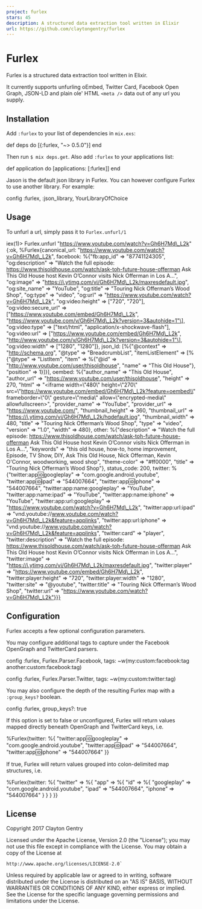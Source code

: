 ```yaml
---
project: furlex
stars: 45
description: A structured data extraction tool written in Elixir
url: https://github.com/claytongentry/furlex
---
```


Furlex
======

Furlex is a structured data extraction tool written in Elixir.

It currently supports unfurling oEmbed, Twitter Card, Facebook Open Graph, JSON-LD and plain ole' HTML `<meta />` data out of any url you supply.

Installation
------------

Add `:furlex` to your list of dependencies in `mix.exs`:

def deps do
  \[{:furlex, "~> 0.5.0"}\]
end

Then run `$ mix deps.get`. Also add `:furlex` to your applications list:

def application do
  \[applications: \[:furlex\]\]
end

Jason is the default json library in Furlex. You can however configure Furlex to use another library. For example:

config :furlex, :json\_library, YourLibraryOfChoice

Usage
-----

To unfurl a url, simply pass it to `Furlex.unfurl/1`

iex(1)\> Furlex.unfurl "https://www.youtube.com/watch?v=Gh6H7Md\_L2k"
{:ok,
 %Furlex{canonical\_url: "https://www.youtube.com/watch?v=Gh6H7Md\_L2k",
  facebook: %{"fb:app\_id" \=> "87741124305",
    "og:description" \=> "Watch the full episode: https://www.thisoldhouse.com/watch/ask-toh-future-house-offerman Ask This Old House host Kevin O’Connor visits Nick Offerman in Los A...",
    "og:image" \=> "https://i.ytimg.com/vi/Gh6H7Md\_L2k/maxresdefault.jpg",
    "og:site\_name" \=> "YouTube",
    "og:title" \=> "Touring Nick Offerman’s Wood Shop", "og:type" \=> "video",
    "og:url" \=> "https://www.youtube.com/watch?v=Gh6H7Md\_L2k",
    "og:video:height" \=> \["720", "720"\],
    "og:video:secure\_url" \=> \["https://www.youtube.com/embed/Gh6H7Md\_L2k",
     "https://www.youtube.com/v/Gh6H7Md\_L2k?version=3&autohide=1"\],
    "og:video:type" \=> \["text/html", "application/x-shockwave-flash"\],
    "og:video:url" \=> \["https://www.youtube.com/embed/Gh6H7Md\_L2k",
     "http://www.youtube.com/v/Gh6H7Md\_L2k?version=3&autohide=1"\],
    "og:video:width" \=> \["1280", "1280"\]},
  json\_ld: \[%{"@context" \=> "http://schema.org", "@type" \=> "BreadcrumbList",
     "itemListElement" \=> \[%{"@type" \=> "ListItem",
        "item" \=> %{"@id" \=> "http://www.youtube.com/user/thisoldhouse",
          "name" \=> "This Old House"}, "position" \=> 1}\]}\],
  oembed: %{"author\_name" \=> "This Old House",
    "author\_url" \=> "https://www.youtube.com/user/thisoldhouse",
    "height" \=> 270,
    "html" \=> "<iframe width=\\"480\\" height=\\"270\\" src=\\"https://www.youtube.com/embed/Gh6H7Md\_L2k?feature=oembed\\" frameborder=\\"0\\" gesture=\\"media\\" allow=\\"encrypted-media\\" allowfullscreen></iframe>",
    "provider\_name" \=> "YouTube", "provider\_url" \=> "https://www.youtube.com/",
    "thumbnail\_height" \=> 360,
    "thumbnail\_url" \=> "https://i.ytimg.com/vi/Gh6H7Md\_L2k/hqdefault.jpg",
    "thumbnail\_width" \=> 480, "title" \=> "Touring Nick Offerman’s Wood Shop",
    "type" \=> "video", "version" \=> "1.0", "width" \=> 480},
  other: %{"description" \=> "Watch the full episode: https://www.thisoldhouse.com/watch/ask-toh-future-house-offerman Ask This Old House host Kevin O’Connor visits Nick Offerman in Los A...",
    "keywords" \=> "this old house, how-to, home improvement, Episode, TV Show, DIY, Ask This Old House, Nick Offerman, Kevin O'Connor, woodworking, wood shop",
    "theme-color" \=> "#ff0000",
    "title" \=> "Touring Nick Offerman’s Wood Shop"},
  status\_code: 200,
  twitter: %{"twitter:app:id:googleplay" \=> "com.google.android.youtube",
    "twitter:app:id:ipad" \=> "544007664",
    "twitter:app:id:iphone" \=> "544007664",
    "twitter:app:name:googleplay" \=> "YouTube",
    "twitter:app:name:ipad" \=> "YouTube",
    "twitter:app:name:iphone" \=> "YouTube",
    "twitter:app:url:googleplay" \=> "https://www.youtube.com/watch?v=Gh6H7Md\_L2k",
    "twitter:app:url:ipad" \=> "vnd.youtube://www.youtube.com/watch?v=Gh6H7Md\_L2k&feature=applinks",
    "twitter:app:url:iphone" \=> "vnd.youtube://www.youtube.com/watch?v=Gh6H7Md\_L2k&feature=applinks",
    "twitter:card" \=> "player",
    "twitter:description" \=> "Watch the full episode: https://www.thisoldhouse.com/watch/ask-toh-future-house-offerman Ask This Old House host Kevin O’Connor visits Nick Offerman in Los A...",
    "twitter:image" \=> "https://i.ytimg.com/vi/Gh6H7Md\_L2k/maxresdefault.jpg",
    "twitter:player" \=> "https://www.youtube.com/embed/Gh6H7Md\_L2k",
    "twitter:player:height" \=> "720", "twitter:player:width" \=> "1280",
    "twitter:site" \=> "@youtube",
    "twitter:title" \=> "Touring Nick Offerman’s Wood Shop",
    "twitter:url" \=> "https://www.youtube.com/watch?v=Gh6H7Md\_L2k"}}}

Configuration
-------------

Furlex accepts a few optional configuration parameters.

You may configure additional tags to capture under the Facebook OpenGraph and TwitterCard parsers.

config :furlex, Furlex.Parser.Facebook,
  tags: ~w(my:custom:facebook:tag another:custom:facebook:tag)

config :furlex, Furlex.Parser.Twitter,
  tags: ~w(my:custom:twitter:tag)

You may also configure the depth of the resulting Furlex map with a `:group_keys?` boolean.

config :furlex, group\_keys?: true

If this option is set to false or unconfigured, Furlex will return values mapped directly beneath OpenGraph and TwitterCard keys, i.e.

%Furlex{twitter: %{
  "twitter:app:id:googleplay" \=> "com.google.android.youtube",
  "twitter:app:id:ipad"       \=> "544007664",
  "twitter:app:id:iphone"     \=> "544007664"
}}

If true, Furlex will return values grouped into colon-delimited map structures, i.e.

%Furlex{twitter: %{
  "twitter" \=> %{
    "app" \=> %{
      "id" \=> %{
        "googleplay" \=> "com.google.android.youtube",
        "ipad"       \=> "544007664",
        "iphone"     \=> "544007664"
      }
    }
  }
}}

License
-------

Copyright 2017 Clayton Gentry

Licensed under the Apache License, Version 2.0 (the "License"); you may not use this file except in compliance with the License. You may obtain a copy of the License at

```
http://www.apache.org/licenses/LICENSE-2.0`
```

Unless required by applicable law or agreed to in writing, software distributed under the License is distributed on an "AS IS" BASIS, WITHOUT WARRANTIES OR CONDITIONS OF ANY KIND, either express or implied. See the License for the specific language governing permissions and limitations under the License.
